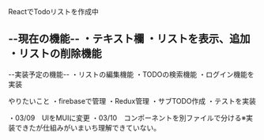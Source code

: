 ReactでTodoリストを作成中

--現在の機能--
・テキスト欄
・リストを表示、追加
・リストの削除機能
--------------------------

--実装予定の機能--
・リストの編集機能
・TODOの検索機能
・ログイン機能を実装

やりたいこと
・firebaseで管理
・Redux管理
・サブTODO作成
・テストを実装


・03/09　UIをMUIに変更
・03/10　コンポーネントを別ファイルで分ける※実装できたが仕組みがいまいち理解できていない。
